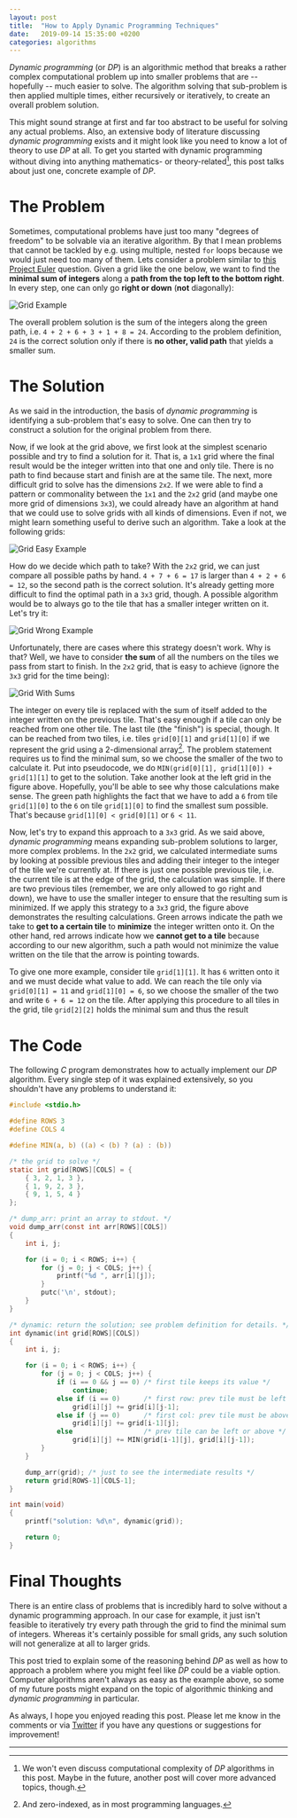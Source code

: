 ```yaml
---
layout: post
title:  "How to Apply Dynamic Programming Techniques"
date:   2019-09-14 15:35:00 +0200
categories: algorithms
---
```


*Dynamic programming* (or *DP*) is an algorithmic method that breaks a rather complex computational problem up into smaller problems that are -- hopefully -- much easier to solve. The algorithm solving that sub-problem is then applied multiple times, either recursively or iteratively, to create an overall problem solution.

This might sound strange at first and far too abstract to be useful for solving any actual problems. Also, an extensive body of literature discussing *dynamic programming* exists and it might look like you need to know a lot of theory to use *DP* at all. To get you started with dynamic programming without diving into anything mathematics- or theory-related[^1], this post talks about just one, concrete example of *DP*.

# The Problem

Sometimes, computational problems have just too many "degrees of freedom" to be solvable via an iterative algorithm. By that I mean problems that cannot be tackled by e.g. using multiple, nested `for` loops because we would just need too many of them. Lets consider a problem similar to [this Project Euler](https://projecteuler.net/problem=81) question. Given a grid like the one below, we want to find the **minimal sum of integers** along a **path from the top left to the bottom right**. In every step, one can only go **right or down** (**not** diagonally):

![Grid Example](../../../../assets/grid_basic.png)

The overall problem solution is the sum of the integers along the green path, i.e. `4 + 2 + 6 + 3 + 1 + 8 = 24`. According to the problem definition, `24` is the correct solution only if there is **no other, valid path** that yields a smaller sum.

# The Solution
As we said in the introduction, the basis of *dynamic programming* is identifying a sub-problem that's easy to solve. One can then try to construct a solution for the original problem from there.

Now, if we look at the grid above, we first look at the simplest scenario possible and try to find a solution for it. That is, a `1x1` grid where the final result would be the integer written into that one and only tile. There is no path to find because start and finish are at the same tile. The next, more difficult grid to solve has the dimensions `2x2`. If we were able to find a pattern or commonality between the `1x1` and the `2x2` grid (and maybe one more grid of dimensions `3x3`), we could already have an algorithm at hand that we could use to solve grids with all kinds of dimensions. Even if not, we might learn something useful to derive such an algorithm. Take a look at the following grids:

![Grid Easy Example](../../../../assets/grid_easy.png)

How do we decide which path to take? With the `2x2` grid, we can just compare all possible paths by hand. `4 + 7 + 6 = 17` is larger than `4 + 2 + 6 = 12`, so the second path is the correct solution. It's already getting more difficult to find the optimal path in a `3x3` grid, though. A possible algorithm would be to always go to the tile that has a smaller integer written on it. Let's try it:

![Grid Wrong Example](../../../../assets/grid_wrong.png)

Unfortunately, there are cases where this strategy doesn't work. Why is that? Well, we have to consider **the sum** of all the numbers on the tiles we pass from start to finish. In the `2x2` grid, that is easy to achieve (ignore the `3x3` grid for the time being):

![Grid With Sums](../../../../assets/grid_with_sums.png)

The integer on every tile is replaced with the sum of itself added to the integer written on the previous tile. That's easy enough if a tile can only be reached from one other tile. The last tile (the "finish") is special, though. It can be reached from two tiles, i.e. tiles `grid[0][1]` and `grid[1][0]` if we represent the grid using a 2-dimensional array[^2]. The problem statement requires us to find the minimal sum, so we choose the smaller of the two to calculate it. Put into pseudocode, we do `MIN(grid[0][1], grid[1][0]) + grid[1][1]` to get to the solution. Take another look at the left grid in the figure above. Hopefully, you'll be able to see why those calculations make sense. The green path highlights the fact that we have to add a `6` from tile `grid[1][0]` to the `6` on tile `grid[1][0]` to find the smallest sum possible. That's because `grid[1][0] < grid[0][1]` or `6 < 11`.

Now, let's try to expand this approach to a `3x3` grid. As we said above, *dynamic programming* means expanding sub-problem solutions to larger, more complex problems. In the `2x2` grid, we calculated intermediate sums by looking at possible previous tiles and adding their integer to the integer of the tile we're currently at. If there is just one possible previous tile, i.e. the current tile is at the edge of the grid, the calculation was simple. If there are two previous tiles (remember, we are only allowed to go right and down), we have to use the smaller integer to ensure that the resulting sum is minimized. If we apply this strategy to a `3x3` grid, the figure above demonstrates the resulting calculations. Green arrows indicate the path we take to **get to a certain tile** to **minimize** the integer written onto it. On the other hand, red arrows indicate how we **cannot get to a tile** because according to our new algorithm, such a path would not minimize the value written on the tile that the arrow is pointing towards.

To give one more example, consider tile `grid[1][1]`. It has `6` written onto it and we must decide what value to add. We can reach the tile only via `grid[0][1] = 11` and `grid[1][0] = 6`, so we choose the smaller of the two and write `6 + 6 = 12` on the tile. After applying this procedure to all tiles in the grid, tile `grid[2][2]` holds the minimal sum and thus the result

# The Code
The following *C* program demonstrates how to actually implement our *DP* algorithm. Every single step of it was explained extensively, so you shouldn't have any problems to understand it:

```c
#include <stdio.h>

#define ROWS 3
#define COLS 4

#define MIN(a, b) ((a) < (b) ? (a) : (b))

/* the grid to solve */
static int grid[ROWS][COLS] = {
    { 3, 2, 1, 3 },
    { 1, 9, 2, 3 },
    { 9, 1, 5, 4 }
};

/* dump_arr: print an array to stdout. */
void dump_arr(const int arr[ROWS][COLS])
{
    int i, j;

    for (i = 0; i < ROWS; i++) {
        for (j = 0; j < COLS; j++) {
            printf("%d ", arr[i][j]);
        }
        putc('\n', stdout);
    }
}

/* dynamic: return the solution; see problem definition for details. */
int dynamic(int grid[ROWS][COLS])
{
    int i, j;

    for (i = 0; i < ROWS; i++) {
        for (j = 0; j < COLS; j++) {
            if (i == 0 && j == 0) /* first tile keeps its value */
                continue;
            else if (i == 0)      /* first row: prev tile must be left */
                grid[i][j] += grid[i][j-1];
            else if (j == 0)      /* first col: prev tile must be above */
                grid[i][j] += grid[i-1][j];
            else                  /* prev tile can be left or above */
                grid[i][j] += MIN(grid[i-1][j], grid[i][j-1]);
        }
    }

    dump_arr(grid); /* just to see the intermediate results */
    return grid[ROWS-1][COLS-1];
}

int main(void)
{
    printf("solution: %d\n", dynamic(grid));

    return 0;
}
```

# Final Thoughts
There is an entire class of problems that is incredibly hard to solve without a dynamic programming approach. In our case for example, it just isn't feasible to iteratively try every path through the grid to find the minimal sum of integers. Whereas it's certainly possible for small grids, any such solution will not generalize at all to larger grids.

This post tried to explain some of the reasoning behind *DP* as well as how to approach a problem where you might feel like *DP* could be a viable option. Computer algorithms aren't always as easy as the example above, so some of my future posts might expand on the topic of algorithmic thinking and *dynamic programming* in particular.

As always, I hope you enjoyed reading this post. Please let me know in the comments or via [Twitter](https://twitter.com/DogtorDash) if you have any questions or suggestions for improvement!

<hr class="hr-light">

[^1]: We won't even discuss computational complexity of *DP* algorithms in this post. Maybe in the future, another post will cover more advanced topics, though.
[^2]: And zero-indexed, as in most programming languages.
